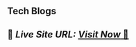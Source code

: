 ## Tech Blogs 



## 📌 *Live Site URL:* <a href="https://arpitmishra8751.github.io/blogs_context1/">*Visit Now* 🚀</a>
